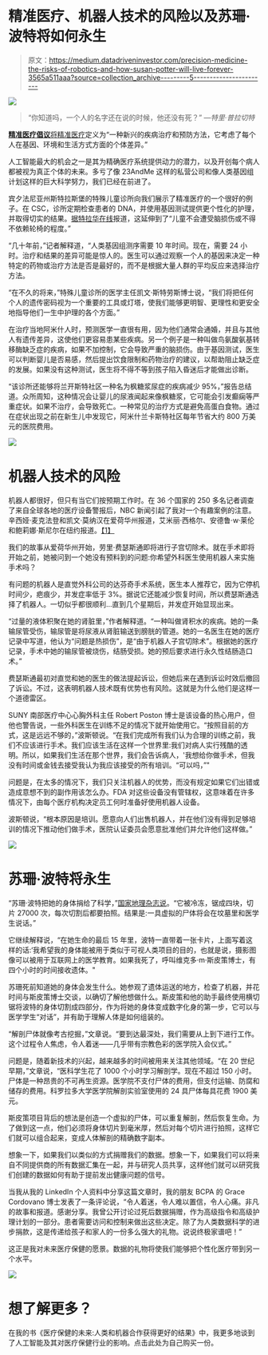 # 精准医疗、机器人技术的风险以及苏珊·波特将如何永生

> 原文：<https://medium.datadriveninvestor.com/precision-medicine-the-risks-of-robotics-and-how-susan-potter-will-live-forever-3565a511aaa?source=collection_archive---------5----------------------->

[![](img/7b6e11282100d754ea3dd999fdf905bf.png)](http://www.track.datadriveninvestor.com/1B9E)

> “你知道吗，一个人的名字还在说的时候，他还没有死？” *—特里·普拉切特*

[**精准医疗倡议**将精准医疗](http://bit.ly/precisionmedicinedefinition)定义为“一种新兴的疾病治疗和预防方法，它考虑了每个人在基因、环境和生活方式方面的个体差异。”

人工智能最大的机会之一是其为精确医疗系统提供动力的潜力，以及开创每个病人都被视为真正个体的未来。多亏了像 23AndMe 这样的私营公司和像人类基因组计划这样的巨大科学努力，我们已经在前进了。

宾夕法尼亚州斯特拉斯堡的特殊儿童诊所向我们展示了精准医疗的一个很好的例子。在 CSC，诊所定期检查患者的 DNA，并使用基因测试提供更个性化的护理，并取得切实的结果。[据特拉华在线](http://bit.ly/precisionmedicinecsc)报道，这延伸到了“儿童不会遭受脑损伤或不得不依赖轮椅的程度。”

“几十年前，”记者解释道，“人类基因组测序需要 10 年时间。现在，需要 24 小时。治疗和结果的差异可能是惊人的。医生可以通过观察一个人的基因来决定一种特定的药物或治疗方法是否是最好的，而不是根据大量人群的平均反应来选择治疗方法。

“在不久的将来，”特殊儿童诊所的医学主任凯文·斯特劳斯博士说，“我们将把任何个人的遗传密码视为一个重要的工具或灯塔，使我们能够更明智、更理性和更安全地指导他们一生中护理的各个方面。”

在治疗当地阿米什人时，预测医学一直很有用，因为他们通常会通婚，并且与其他人有遗传差异，这使他们更容易患某些疾病。另一个例子是一种叫做鸟氨酸氨基转移酶缺乏症的疾病，如果不加控制，它会导致严重的脑损伤。由于基因测试，医生可以判断婴儿是否易感，然后提出饮食限制和药物治疗的建议，以帮助阻止缺乏症的发展。如果没有这种测试，医生将不得不等到孩子陷入昏迷后才能做出诊断。

“该诊所还能够将兰开斯特社区一种名为枫糖浆尿症的疾病减少 95%，”报告总结道。众所周知，这种情况会让婴儿的尿液闻起来像枫糖浆，它可能会引发癫痫等严重症状。如果不治疗，会导致死亡。一种常见的治疗方式是避免高蛋白食物。通过在症状出现之前在新生儿中发现它，阿米什兰卡斯特社区每年节省大约 800 万美元的医院费用。

![](img/058030f96f3877acef13efece5c3ed13.png)

# 机器人技术的风险

机器人都很好，但只有当它们按预期工作时。在 36 个国家的 250 多名记者调查了来自全球各地的医疗设备警报后，NBC 新闻引起了我对一个有趣案例的注意。辛西娅·麦克法登和凯文·莫纳汉在爱荷华州报道，艾米丽·西格尔、安德鲁·w·莱伦和鲍莉娜·斯尼尔在纽约报道。[【1】](#_ftn1)

我们的故事从爱荷华州开始，劳里·费瑟斯通即将进行子宫切除术。就在手术即将开始之前，她被问到一个她没有预料到的问题:你希望外科医生使用机器人来实施手术吗？

有问题的机器人是直觉外科公司的达芬奇手术系统，医生本人推荐它，因为它停机时间少，疤痕少，并发症率低于 3%。据说它还能减少恢复时间，所以费瑟斯通选择了机器人。一切似乎都很顺利…直到几个星期后，并发症开始显现出来。

“过量的液体积聚在她的肾脏里，”作者解释道。“一种叫做肾积水的疾病。她的一条输尿管受伤，输尿管是将尿液从肾脏输送到膀胱的管道。她的一名医生在她的医疗记录中写道，他认为“问题是热损伤”，是“由于机器人子宫切除术”。根据她的医疗记录，手术中她的输尿管被烧伤，结肠受损。她的预后要求进行永久性结肠造口术。”

费瑟斯通最初对直觉和她的医生的做法提起诉讼，但她后来在遇到诉讼时效后撤回了诉讼。不过，这表明机器人技术既有优势也有风险。这就是为什么他们是这样一个道德雷区。

SUNY 南部医疗中心心胸外科主任 Robert Poston 博士是该设备的热心用户，但他也警告说，一些外科医生在训练不足的情况下就开始使用它。“按照目前的方式，这是远远不够的，”波斯顿说。“在我们完成所有我们认为合理的训练之前，我们不应该进行手术。我们应该生活在这样一个世界里:我们对病人实行残酷的透明。所以，如果我们生活在那个世界，我们会告诉病人，'我想给你做手术，但我没有时间或金钱去接受我认为我应该接受的所有培训。“可以吗，”"

问题是，在太多的情况下，我们只关注机器人的优势，而没有规定如果它们出错或造成意想不到的副作用该怎么办。FDA 对这些设备没有管辖权，这意味着在许多情况下，由每个医疗机构决定员工何时准备好使用机器人设备。

波斯顿说，“根本原因是培训。愿意向人们出售机器人，并在他们没有得到足够培训的情况下推动他们做手术，医院认证委员会愿意批准他们并允许他们这样做。”

![](img/ae0c871ee6aa1f6224a82bb788bfc26a.png)

# 苏珊·波特将永生

“苏珊·波特把她的身体捐给了科学，”[国家地理杂志说](http://on.natgeo.com/susanpotter)。“它被冷冻，锯成四块，切片 27000 次，每次切割后都要拍照。结果是:一具虚拟的尸体将会在坟墓里和医学生说话。”

它继续解释说，“在她生命的最后 15 年里，波特一直带着一张卡片，上面写着这样的话:‘我希望我的身体能被用于类似于可视人类项目的目的，也就是说，摄影图像可以被用于互联网上的医学教育。如果我死了，呼叫维克多·m·斯皮策博士，有四个小时的时间接收遗体。"

苏珊死前知道她的身体会发生什么。她参观了遗体运送的地方，检查了机器，并花时间与斯皮策博士交谈，以确切了解他想做什么。斯皮策和他的助手最终使用横切锯将波特的身体切割成四部分，作为将她的身体变成数字化身的第一步，它可以与医学学生“对话”，并有助于理解人体是如何组装的。

“解剖尸体就像考古挖掘，”文章说。“要到达最深处，我们需要从上到下进行工作。这个过程令人焦虑，令人着迷——几乎带有宗教色彩的医学院入会仪式。”

问题是，随着新技术的兴起，越来越多的时间被用来关注其他领域。“在 20 世纪早期，”文章说，“医科学生花了 1000 个小时学习解剖学。现在不超过 150 小时。尸体是一种昂贵的不可再生资源。医学院不支付尸体的费用，但支付运输、防腐和储存的费用。科罗拉多大学医学院解剖实验室使用的 24 具尸体每具花费 1900 美元。

斯皮策项目背后的想法是创造一个虚拟的尸体，可以重复解剖，然后恢复生命。为了做到这一点，他们必须将身体切片到毫米厚，然后对每个切片进行拍照，这样它们就可以组合起来，变成人体解剖的精确数字副本。

想象一下，如果我们以类似的方式捐赠我们的数据。想象一下，如果我们可以将来自不同提供商的所有数据汇集在一起，并与研究人员共享，这样他们就可以研究我们创建的数据如何有助于提前发出健康问题的信号。

当我从我的 LinkedIn 个人资料中分享这篇文章时，我的朋友 BCPA 的 Grace Cordovano 博士发表了一条评论说，“令人着迷，令人难以置信，令人心痛。非凡的故事和报道。感谢分享。我曾公开讨论过死后数据捐赠，作为高级指令和高级护理计划的一部分。患者需要访问和控制来做出这些决定。除了为人类数据科学的进步捐款，这是传递给孩子和家人的一份多么强大的礼物。说说终极家谱吧！”

这正是我对未来医疗保健的愿景。数据的礼物将使我们能够把个性化医疗带到另一个水平。

![](img/7237fe05cd485f2a59c53afb3d53c78f.png)

# 想了解更多？

在我的书《医疗保健的未来:人类和机器合作获得更好的结果》中，我更多地谈到了人工智能及其对医疗保健行业的影响。点击此处为自己购买一份。